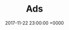 ---
title: "Ads"
description: "Ads api"
slug: "ads"
layout: ads
outputs:
  - JSON
date: 2017-11-22 23:00:00 +0000
---